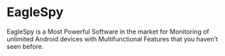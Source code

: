 # EagleSpy
EagleSpy is a Most Powerful Software in the market  for Monitoring of unlimited Android devices with Multifunctional Features that you haven’t seen before.
